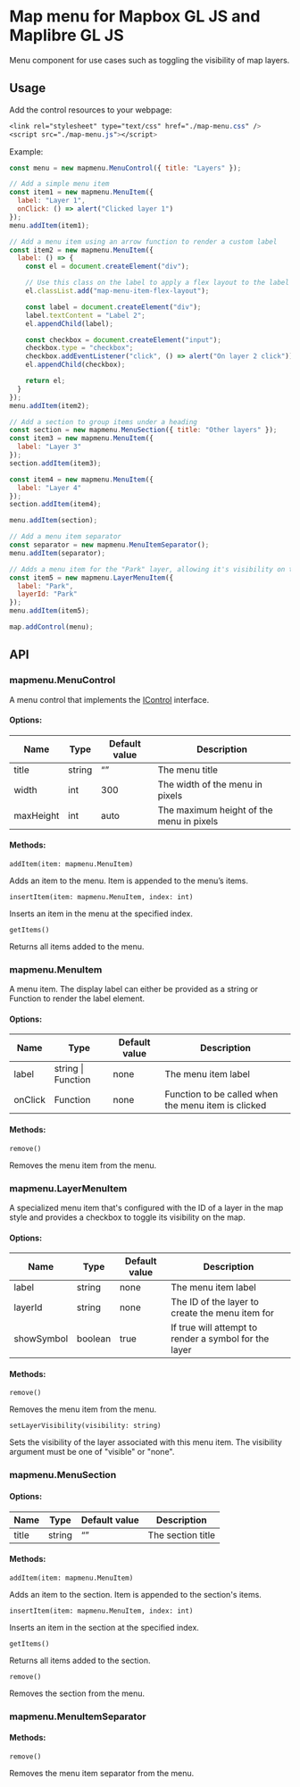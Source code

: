 # Map menu for Mapbox GL JS and Maplibre GL JS

Menu component for use cases such as toggling the visibility of map layers.

## Usage

Add the control resources to your webpage:

```css
<link rel="stylesheet" type="text/css" href="./map-menu.css" />
<script src="./map-menu.js"></script>
```

Example:

```javascript
const menu = new mapmenu.MenuControl({ title: "Layers" });

// Add a simple menu item
const item1 = new mapmenu.MenuItem({
  label: "Layer 1",
  onClick: () => alert("Clicked layer 1")
});
menu.addItem(item1);

// Add a menu item using an arrow function to render a custom label
const item2 = new mapmenu.MenuItem({
  label: () => {
    const el = document.createElement("div");

    // Use this class on the label to apply a flex layout to the label children
    el.classList.add("map-menu-item-flex-layout");

    const label = document.createElement("div");
    label.textContent = "Label 2";
    el.appendChild(label);

    const checkbox = document.createElement("input");
    checkbox.type = "checkbox";
    checkbox.addEventListener("click", () => alert("On layer 2 click"));
    el.appendChild(checkbox);

    return el;
  }
});
menu.addItem(item2);

// Add a section to group items under a heading
const section = new mapmenu.MenuSection({ title: "Other layers" });
const item3 = new mapmenu.MenuItem({
  label: "Layer 3"
});
section.addItem(item3);

const item4 = new mapmenu.MenuItem({
  label: "Layer 4"
});
section.addItem(item4);

menu.addItem(section);

// Add a menu item separator
const separator = new mapmenu.MenuItemSeparator();
menu.addItem(separator);

// Adds a menu item for the "Park" layer, allowing it's visibility on the map to be toggled
const item5 = new mapmenu.LayerMenuItem({
  label: "Park",
  layerId: "Park"
});
menu.addItem(item5);

map.addControl(menu);
```

## API

### mapmenu.MenuControl

A menu control that implements the [IControl](https://docs.mapbox.com/mapbox-gl-js/api/markers/#icontrol) interface.

#### Options:

| Name      | Type   | Default value | Description                              |
| --------- | ------ | ------------- | ---------------------------------------- |
| title     | string | “”            | The menu title                           |
| width     | int    | 300           | The width of the menu in pixels          |
| maxHeight | int    | auto          | The maximum height of the menu in pixels |

#### Methods:

`addItem(item: mapmenu.MenuItem)`

Adds an item to the menu. Item is appended to the menu’s items.

`insertItem(item: mapmenu.MenuItem, index: int)`

Inserts an item in the menu at the specified index.

`getItems()`

Returns all items added to the menu.


### mapmenu.MenuItem

A menu item. The display label can either be provided as a string or Function to render the label element.

#### Options:

| Name    | Type     | Default value | Description                                         |
| ------- | -------- | ------------- | --------------------------------------------------- |
| label   | string \| Function  | none          | The menu item label                                 |
| onClick | Function | none          | Function to be called when the menu item is clicked |

#### Methods:

`remove()`

Removes the menu item from the menu.

### mapmenu.LayerMenuItem

A specialized menu item that's configured with the ID of a layer in the map style and provides a checkbox to toggle its visibility on the map.

#### Options:

| Name    | Type     | Default value | Description                                         |
| ------- | -------- | ------------- | --------------------------------------------------- |
| label   | string | none          | The menu item label                                 |
| layerId | string | none          | The ID of the layer to create the menu item for |
| showSymbol | boolean | true | If true will attempt to render a symbol for the layer |

#### Methods:

`remove()`

Removes the menu item from the menu.

`setLayerVisibility(visibility: string)`

Sets the visibility of the layer associated with this menu item. The visibility argument must be one of "visible" or "none".

### mapmenu.MenuSection

#### Options:

| Name  | Type   | Default value | Description       |
| ----- | ------ | ------------- | ----------------- |
| title | string | “”            | The section title |

#### Methods:

`addItem(item: mapmenu.MenuItem)`

Adds an item to the section. Item is appended to the section's items.

`insertItem(item: mapmenu.MenuItem, index: int)`

Inserts an item in the section at the specified index.

`getItems()`

Returns all items added to the section.

`remove()`

Removes the section from the menu.

### mapmenu.MenuItemSeparator

#### Methods:

`remove()`

Removes the menu item separator from the menu.
